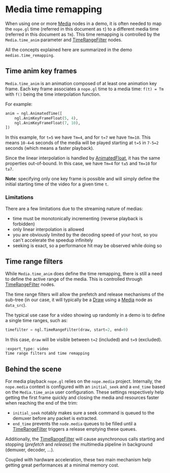 # Media time remapping

When using one or more [Media] nodes in a demo, it is often needed to map the
`nope.gl` time (referred in this document as `t`) to a different media time
(referred in this document as `Tm`). This time remapping is controlled by the
`Media.time_anim` parameter and [TimeRangeFilter] nodes.

All the concepts explained here are summarized in the demo
`medias.time_remapping`.

## Time anim key frames

`Media.time_anim` is an animation composed of at least one animation key frame.
Each key frame associates a `nope.gl` time to a media time: `f(t) = Tm` with
`f()` being the time interpolation function.

For example:

```python
anim = ngl.AnimatedTime([
    ngl.AnimKeyFrameFloat(5, 4),
    ngl.AnimKeyFrameFloat(7, 10),
])
```

In this example, for `t=5` we have `Tm=4`, and for `t=7` we have `Tm=10`. This
means `10-4=6` seconds of the media will be played starting at `t=5` in `7-5=2`
seconds (which means a faster playback).

Since the linear interpolation is handled by [AnimatedFloat], it has the same
properties out-of-bound. In this case, we have `Tm=4` for `t≤5` and `Tm=10` for
`t≥7`.

**Note**: specifying only one key frame is possible and will simply define the
initial starting time of the video for a given time `t`.


### Limitations

There are a few limitations due to the streaming nature of medias:

- time must be monotonically incrementing (reverse playback is forbidden)
- only linear interpolation is allowed
- you are obviously limited by the decoding speed of your host, so you can't
  accelerate the speedup infinitely
- seeking is exact, so a performance hit may be observed while doing so


## Time range filters

While `Media.time_anim` does define the time remapping, there is still a need
to define the active range of the media. This is controlled through
[TimeRangeFilter] nodes.

The time range filters will allow the prefetch and release mechanisms of the
sub-tree (in our case, it will typically be a [Draw] using a [Media] node as
`data_src`).

The typical use case for a video showing up randomly in a demo is to define a
single time ranges, such as:

```python
timefilter = ngl.TimeRangeFilter(draw, start=2, end=9)
```

In this case, `draw` will be visible between `t=2` (included) and `t=9`
(excluded).


```{nope} timeranges.media_time_remapping
:export_type: video
Time range filters and time remapping
```

## Behind the scene

For media playback `nope.gl` relies on the `nope.media` project. Internally, the
`nope.media` context is configured with an `initial_seek` and a `end_time`
based on the `Media.time_anim` user configuration. These settings respectively
help getting the first frame quickly and closing the media and resources faster
when reaching the end of the trim:

- `initial_seek` notably makes sure a seek command is queued to the demuxer
  before any packet is extracted.
- `end_time` prevents the `node.media` queues to be filled until a
  [TimeRangeFilter] triggers a release emptying these queues.

Additionally, the [TimeRangeFilter] will cause asynchronous calls starting and
stopping (*prefetch* and *release*) the multimedia pipeline in background
(demuxer, decoder, ...).

Coupled with hardware acceleration, these two main mechanism help getting great
performances at a minimal memory cost.


[Draw]: /usr/ref/libnopegl.md#draw
[Media]: /usr/ref/libnopegl.md#media
[TimeRangeFilter]: /usr/ref/libnopegl.md#timerangefilter
[AnimatedFloat]: /usr/ref/libnopegl.md#animatedfloat
